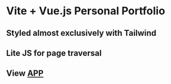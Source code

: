 # Vite + Vue.js Personal Portfolio
## Styled almost exclusively with Tailwind
## Lite JS for page traversal
## View [APP](https://webworldwonders.com/)